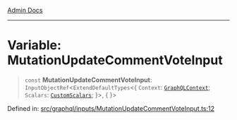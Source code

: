 [Admin Docs](/)

***

# Variable: MutationUpdateCommentVoteInput

> `const` **MutationUpdateCommentVoteInput**: `InputObjectRef`\<`ExtendDefaultTypes`\<\{ `Context`: [`GraphQLContext`](../../../context/type-aliases/GraphQLContext.md); `Scalars`: [`CustomScalars`](../../../scalars/type-aliases/CustomScalars.md); \}\>, \{ \}\>

Defined in: [src/graphql/inputs/MutationUpdateCommentVoteInput.ts:12](https://github.com/PurnenduMIshra129th/talawa-api/blob/dd95e2d2302936a5436289a9e626f7f4e2b14e02/src/graphql/inputs/MutationUpdateCommentVoteInput.ts#L12)
